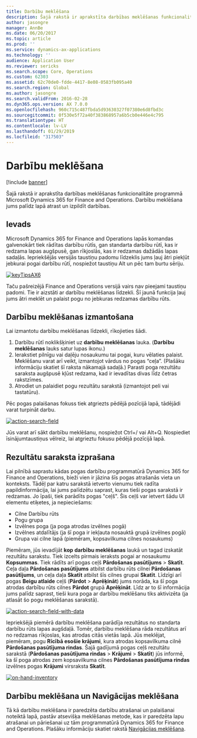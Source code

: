 ```yaml
---
title: Darbību meklēšana
description: Šajā rakstā ir aprakstīta darbības meklēšanas funkcionalitāte programmā Microsoft Dynamics 365 for Finance and Operations. Darbību meklēšana jums palīdz lapā atrast un izpildīt darbības.
author: jasongre
manager: AnnBe
ms.date: 06/20/2017
ms.topic: article
ms.prod: ''
ms.service: dynamics-ax-applications
ms.technology: ''
audience: Application User
ms.reviewer: sericks
ms.search.scope: Core, Operations
ms.custom: 62303
ms.assetid: 62c70de0-fdde-4417-8e08-0583fb095a40
ms.search.region: Global
ms.author: jasongre
ms.search.validFrom: 2016-02-28
ms.dyn365.ops.version: AX 7.0.0
ms.openlocfilehash: 960c715c487fbda5d93630327f07380e6d8fbd3c
ms.sourcegitcommit: 0f530e5f72a40f383868957a6b5cb0e446e4c795
ms.translationtype: HT
ms.contentlocale: lv-LV
ms.lasthandoff: 01/29/2019
ms.locfileid: "317503"
---
```

# <a name="action-search"></a>Darbību meklēšana

[!include [banner](../includes/banner.md)]

Šajā rakstā ir aprakstīta darbības meklēšanas funkcionalitāte programmā Microsoft Dynamics 365 for Finance and Operations. Darbību meklēšana jums palīdz lapā atrast un izpildīt darbības.

## <a name="introduction"></a>Ievads

Microsoft Dynamics 365 for Finance and Operations lapās komandas galvenokārt tiek rādītas darbību rūtīs, gan standarta darbību rūtī, kas ir redzama lapas augšpusē, gan rīkjoslās, kas ir redzamas dažādās lapas sadaļās. Iepriekšējās versijās taustiņu padomu līdzeklis jums ļauj ātri piekļūt jebkurai pogai darbību rūtī, nospiežot taustiņu Alt un pēc tam burtu sēriju.

[![keyTipsAX6](./media/keytipsax6.png)](./media/keytipsax6.png)

Taču pašreizējā Finance and Operations versijā vairs nav pieejami taustiņu padomi. Tie ir aizstāti ar darbību meklēšanas līdzekli. Šī jaunā funkcija ļauj jums ātri meklēt un palaist pogu no jebkuras redzamas darbību rūts.

## <a name="using-action-search"></a>Darbību meklēšanas izmantošana

Lai izmantotu darbību meklēšanas līdzekli, rīkojieties šādi.

1. Darbību rūtī noklikšķiniet uz **darbību meklēšanas** lauka. (**Darbību meklēšanas** lauks satur lupas ikonu.)
2. Ierakstiet pilnīgu vai daļēju nosaukumu tai pogai, kuru vēlaties palaist. Meklēšanu varat arī veikt, izmantojot vārdus no pogas “ceļa”. (Plašāku informāciju skatiet šī raksta nākamajā sadaļā.) Parasti poga rezultātu saraksta augšpusē kļūst redzama, kad ir ievadītas divas līdz četras rakstzīmes.
3. Atrodiet un palaidiet pogu rezultātu sarakstā (izmantojot peli vai tastatūru).

Pēc pogas palaišanas fokuss tiek atgriezts pēdējā pozīcijā lapā, tādējādi varat turpināt darbu.

[![action-search-field](./media/action-search-field.png)](./media/action-search-field.png)

Jūs varat arī sākt darbību meklēšanu, nospiežot Ctrl+/ vai Alt+Q. Nospiediet īsinājumtaustiņus vēlreiz, lai atgrieztu fokusu pēdējā pozīcijā lapā.

## <a name="understanding-the-results-list"></a>Rezultātu saraksta izprašana

Lai pilnībā saprastu kādas pogas darbību programmatūrā Dynamics 365 for Finance and Operations, bieži vien ir jāzina šīs pogas atrašanās vieta un konteksts. Tādēļ par katru sarakstā ietverto vienumu tiek radīta papildinformācija, lai jums palīdzētu saprast, kuras tieši pogas sarakstā ir redzamas. Jo īpaši, tiek parādīts pogas "ceļš". Šis ceļš var ietvert šādu UI elementu etiķetes, ja nepieciešams:

- Cilne Darbību rūts
- Pogu grupa
- Izvēlnes poga (ja poga atrodas izvēlnes pogā)
- Izvēlnes atdalītājs (ja šī poga ir iekļauta nosauktā grupā izvēlnes pogā)
- Grupa vai cilne lapā (piemēram, kopsavilkuma cilnes nosaukums)

Piemēram, jūs ievadījāt **kop** **darbību meklēšanas** laukā un tagad izskatāt rezultātu sarakstu. Tiek izcelts pirmais ieraksts pogai ar nosaukumu **Kopsummas**. Tiek rādīts arī pogas ceļš **Pārdošanas pasūtījums** &gt; **Skatīt**. Ceļa daļa **Pārdošanas pasūtījums** atbilst darbību rūts cilnei **Pārdošanas pasūtījums**, un ceļa daļa **Skatīt** atbilst šīs cilnes grupai **Skatīt**. Līdzīgi arī pogas **Beigu atlaide** ceļš (**Pārdot** &gt; **Aprēķināt**) jums norāda, ka šī poga atrodas darbību rūts cilnes **Pārdot** grupā **Aprēķināt**. Līdz ar to šī informācija jums palīdz saprast, tieši kura poga ar darbību meklēšanu tiks aktivizēta (ja atlasāt šo pogu meklēšanas sarakstā).

[![action-search-field-with-data](./media/action-search-field-with-data.png)](./media/action-search-field-with-data.png)

Iepriekšējā piemērā darbību meklēšana parādīja rezultātus no standarta darbību rūts lapas augšdaļā. Tomēr, darbību meklēšana rāda rezultātus arī no redzamas rīkjoslas, kas atrodas citās vietās lapā. Jūs meklējat, piemēram, pogu **Rīcībā esošie krājumi**, kura atrodas kopsavilkuma cilnē **Pārdošanas pasūtījuma rindas**. Šajā gadījumā pogas ceļš rezultātu sarakstā (**Pārdošanas pasūtījuma rindas** &gt; **Krājumi** &gt; **Skatīt**) jūs informē, ka šī poga atrodas zem kopsavilkuma cilnes **Pārdošanas pasūtījuma rindas** izvēlnes pogas **Krājumi** virsraksta **Skatīt**.

[![on-hand-inventory](./media/on-hand-inventory.png)](./media/on-hand-inventory.png)

## <a name="action-search-vs-navigation-search"></a>Darbību meklēšana un Navigācijas meklēšana

Tā kā darbību meklēšana ir paredzēta darbību atrašanai un palaišanai noteiktā lapā, pastāv atsevišķa meklēšanas metode, kas ir paredzēta lapu atrašanai un pāriešanai uz tām programmatūrā Dynamics 365 for Finance and Operations. Plašāku informāciju skatiet rakstā [Navigācijas meklēšana](navigation-search.md).